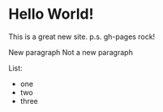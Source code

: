 # Hello World! 

This is a great new site.
p.s. gh-pages rock!

New paragraph
Not a new paragraph

List:
- one
- two 
- three
